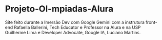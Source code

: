 # Projeto-Ol-mpiadas-Alura
Site feito durante a Imersão Dev com Google Gemini com a instrutura front-end Rafaella Ballerini, Tech Educator e Professor na Alura e na USP Guilherme Lima e Developer Advocate, Google IA, Luciano Martins.
